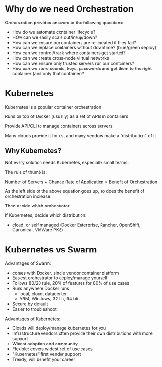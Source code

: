 # Why do we need Orchestration

Orchestration provides answers to the following questions: 
- How do we automate container lifecycle?
- HOw can we easily scale out/in/up/down?
- How can we ensure our containers are re-created if they fail?
- How can we replace containers without downtime? (blue/green deploy)
- How can we control/track where containers get started?
- How can we create cross-node virtual networks
- How can we ensure only trusted servers run our containers?
- How can we store secrets, keys, passwords and get them to the right container (and only that container)?


# Kubernetes

Kubernetes is a popular container orchestration
            
Runs on top of Docker (usually) as a set of APIs in containers

Provide API/CLI to manage containers across servers

Many clouds provide it for us, and many vendors make a "distribution" of it


## Why Kubernetes?

Not every solution needs Kubernetes, especially small teams.

The rule of thumb is:

Number of Servers + Change Rate of Application = Benefit of Orchestration

As the left side of the above equation goes up, so does the benefit of orchestration increase.

Then decide which orchestrator.

If Kubernetes, decide which distribution: 
- cloud, or self managed (Docker Enterprise, Rancher, OpenShift, Canonical, VMWare PKS)


# Kubernetes vs Swarm

Advantages of Swarm: 
- comes with Docker, single vendor container platform
- Easiest orchestrator to deploy/manage yourself
- Follows 80/20 rule, 20% of features for 80% of use cases
- Runs anywhere Docker runs
    - local, cloud, datacenter
    - ARM, Windows, 32 bit, 64 bit
- Secure by default
- Easier to troubleshoot

Advantages of Kubernetes: 
- Clouds will deploy/manage kubernetes for you
- Infrastructure vendors often provide their own distributions with more support
- Widest adaption and community
- Flexible: covers widest set of use cases
- "Kubernetes" first vendor support
- Trendy, will benefit your career